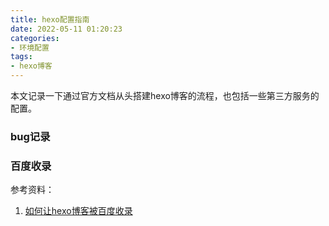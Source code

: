 ```yaml
---
title: hexo配置指南
date: 2022-05-11 01:20:23
categories:
- 环境配置
tags:
- hexo博客
---
```


本文记录一下通过官方文档从头搭建hexo博客的流程，也包括一些第三方服务的配置。

<!--more-->

### bug记录

### 百度收录

参考资料：

1. [如何让hexo博客被百度收录](https://zhuqiaolun.github.io/2020/05/1590766728000/1590766728000/)
